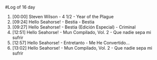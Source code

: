 #Log of 16 day

1. [00:00] Steven Wilson - 4 1/2 - Year of the Plague
1. [09:24] Hello Seahorse! - Bestia - Bestia
1. [09:27] Hello Seahorse! - Bestia (Edición Especial) - Criminal
1. [12:51] Hello Seahorse! - Mun Compilado, Vol. 2 - Que nadie sepa mi sufrir
1. [12:57] Hello Seahorse! - Entretanto - Me He Convertido...
1. [13:02] Hello Seahorse! - Mun Compilado, Vol. 2 - Que nadie sepa mi sufrir
